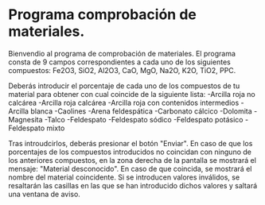 # Programa comprobación de materiales.

Bienvendio al programa de comprobación de materiales. El programa consta de 9 campos correspondientes a cada uno de los siguientes compuestos: Fe2O3, SiO2, Al2O3, CaO, MgO, Na2O, K2O, TiO2, PPC.

Deberás introducir el porcentaje de cada uno de los compuestos de tu material para obtener con cual coincide de la siguiente lista:
-Arcilla roja no calcárea
-Arcilla roja calcárea
-Arcilla roja con contenidos intermedios
-Arcilla blanca
-Caolines
-Arena feldespática
-Carbonato cálcico
-Dolomita
-Magnesita
-Talco
-Feldespato
-Feldespato sódico
-Feldespato potásico
-Feldespato mixto

Tras introudcirlos, deberás presionar el botón "Enviar".
En caso de que los porcentajes de los compuestos introducidos no coincidan con ninguno de los anteriores compuestos, en la zona derecha de la pantalla se mostrará el mensaje: "Material desconocido". En caso de que coincida, se mostrará el nombre del material coincidente.
Si se introducen valores inválidos, se resaltarán las casillas en las que se han introducido dichos valores y saltará una ventana de aviso.
